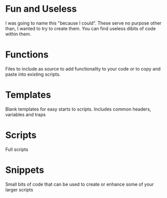 # Fun and Useless
I was going to name this "because I could".  These serve no purpose other than, I wanted to try to create them.  You can find useless dibits of code within them.

# Functions
Files to include as source to add functionality to your code or to copy and paste into existing scripts.

# Templates
Blank templates for easy starts to scripts.  Includes common headers, variables and traps

# Scripts
Full scripts

# Snippets
Small bits of code that can be used to create or enhance some of your larger scripts
